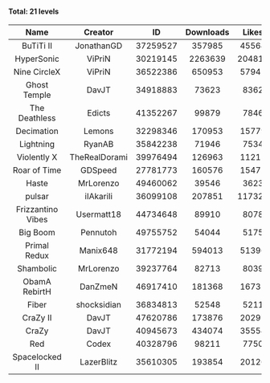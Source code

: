 #### Total: 21 levels

| Name | Creator | ID | Downloads | Likes |
|:---:|:---:|:---:|:---:|:---:|
| BuTiTi II | JonathanGD | 37259527 | 357985 | 45564
| HyperSonic | ViPriN | 30219145 | 2263639 | 204816
| Nine CircleX | ViPriN | 36522386 | 650953 | 57941
| Ghost Temple | DavJT | 34918883 | 73623 | 8362
| The Deathless | Edicts | 41352267 | 99879 | 7846
| Decimation | Lemons | 32298346 | 170953 | 15779
| Lightning | RyanAB | 35842238 | 71946 | 7534
| Violently X | TheRealDorami | 39976494 | 126963 | 11211
| Roar of Time | GDSpeed | 27781773 | 160576 | 15472
| Haste | MrLorenzo | 49460062 | 39546 | 3623
| pulsar | iIAkariIi | 36099108 | 207851 | 117322
| Frizzantino Vibes | Usermatt18 | 44734648 | 89910 | 8078
| Big Boom | Pennutoh | 49755752 | 54044 | 5175
| Primal Redux | Manix648 | 31772194 | 594013 | 51396
| Shambolic | MrLorenzo | 39237764 | 82713 | 8039
| ObamA RebirtH | DanZmeN | 46917410 | 181368 | 16732
| Fiber | shocksidian | 36834813 | 52548 | 5211
| CraZy II | DavJT | 47620786 | 173876 | 20297
| CraZy | DavJT | 40945673 | 434074 | 35554
| Red | Codex | 40328796 | 98211 | 7750
| Spacelocked II | LazerBlitz | 35610305 | 193854 | 20126
